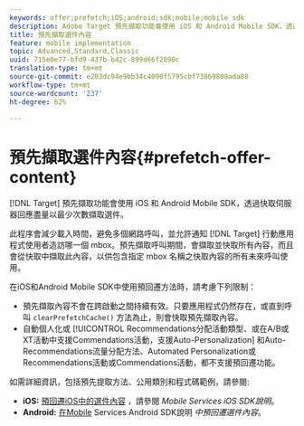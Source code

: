 ```yaml
---
keywords: offer;prefetch;iOS;android;sdk;mobile;mobile sdk
description: Adobe Target 預先擷取功能會使用 iOS 和 Android Mobile SDK，透過快取伺服器回應盡量以最少次數擷取選件。
title: 預先擷取選件內容
feature: mobile implementation
topic: Advanced,Standard,Classic
uuid: 715e0e77-bfd9-437b-b42c-899d66f2890c
translation-type: tm+mt
source-git-commit: e203dc94e9bb34c4090f5795cbf73869808ada88
workflow-type: tm+mt
source-wordcount: '237'
ht-degree: 62%

---
```



# 預先擷取選件內容{#prefetch-offer-content}

[!DNL Target] 預先擷取功能會使用 iOS 和 Android Mobile SDK，透過快取伺服器回應盡量以最少次數擷取選件。

此程序會減少載入時間，避免多個網路呼叫，並允許通知 [!DNL Target] 行動應用程式使用者造訪哪一個 mbox。預先擷取呼叫期間，會擷取並快取所有內容，而且會從快取中擷取此內容，以供包含指定 mbox 名稱之快取內容的所有未來呼叫使用。

在iOS和Android Mobile SDK中使用預回遷方法時，請考慮下列限制：

* 預先擷取內容不會在跨啟動之間持續有效。只要應用程式仍然存在，或直到呼叫 `clearPrefetchCache()` 方法為止，則會快取預先擷取內容。
* 自動個人化或 [!UICONTROL Recommendations分配活動類型、或在A/B或XT活動中支援Commendations活動，支援Auto-Personalization] 和Auto-Recommendations流量分配方法、Automated Personalization或 [](/help/c-recommendations/recommendations-as-an-offer.md)Recommendations活動或Commendations活動，都不支援預回遷功能。

如需詳細資訊，包括預先提取方法、公用類別和程式碼範例，請參閱:

* **iOS:** [預回遷iOS中的選件內容](https://docs.adobe.com/content/help/en/mobile-services/ios/target-ios/c-mob-target-prefetch-ios.html) ，請參閱 *Mobile Services iOS SDK說明*。
* **Android:** [在Mobile](https://docs.adobe.com/content/help/en/mobile-services/android/target-android/c-mob-target-prefetch-android.html) Services Android SDK說明 *中預回遷選件內容*。
